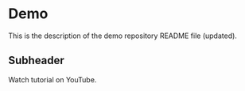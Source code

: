 # Demo

This is the description of the demo repository README file (updated).

## Subheader

Watch tutorial on YouTube.